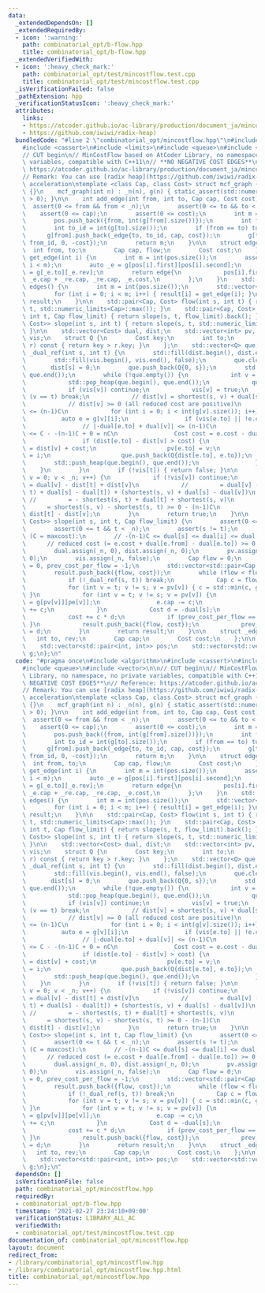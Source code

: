 ```yaml
---
data:
  _extendedDependsOn: []
  _extendedRequiredBy:
  - icon: ':warning:'
    path: combinatorial_opt/b-flow.hpp
    title: combinatorial_opt/b-flow.hpp
  _extendedVerifiedWith:
  - icon: ':heavy_check_mark:'
    path: combinatorial_opt/test/mincostflow.test.cpp
    title: combinatorial_opt/test/mincostflow.test.cpp
  _isVerificationFailed: false
  _pathExtension: hpp
  _verificationStatusIcon: ':heavy_check_mark:'
  attributes:
    links:
    - https://atcoder.github.io/ac-library/production/document_ja/mincostflow.html
    - https://github.com/iwiwi/radix-heap)
  bundledCode: "#line 2 \"combinatorial_opt/mincostflow.hpp\"\n#include <algorithm>\n\
    #include <cassert>\n#include <limits>\n#include <queue>\n#include <vector>\n\n\
    // CUT begin\n// MinCostFlow based on AtCoder Library, no namespace, no private\
    \ variables, compatible with C++11\n// **NO NEGATIVE COST EDGES**\n// Reference:\
    \ https://atcoder.github.io/ac-library/production/document_ja/mincostflow.html\n\
    // Remark: You can use [radix heap](https://github.com/iwiwi/radix-heap) for Dijkstra\
    \ acceleration\ntemplate <class Cap, class Cost> struct mcf_graph {\n    mcf_graph()\
    \ {}\n    mcf_graph(int n) : _n(n), g(n) { static_assert(std::numeric_limits<Cap>::max()\
    \ > 0); }\n\n    int add_edge(int from, int to, Cap cap, Cost cost) {\n      \
    \  assert(0 <= from && from < _n);\n        assert(0 <= to && to < _n);\n    \
    \    assert(0 <= cap);\n        assert(0 <= cost);\n        int m = int(pos.size());\n\
    \        pos.push_back({from, int(g[from].size())});\n        int from_id = int(g[from].size());\n\
    \        int to_id = int(g[to].size());\n        if (from == to) to_id++;\n  \
    \      g[from].push_back(_edge{to, to_id, cap, cost});\n        g[to].push_back(_edge{from,\
    \ from_id, 0, -cost});\n        return m;\n    }\n\n    struct edge {\n      \
    \  int from, to;\n        Cap cap, flow;\n        Cost cost;\n    };\n\n    edge\
    \ get_edge(int i) {\n        int m = int(pos.size());\n        assert(0 <= i &&\
    \ i < m);\n        auto _e = g[pos[i].first][pos[i].second];\n        auto _re\
    \ = g[_e.to][_e.rev];\n        return edge{\n            pos[i].first, _e.to,\
    \ _e.cap + _re.cap, _re.cap, _e.cost,\n        };\n    }\n    std::vector<edge>\
    \ edges() {\n        int m = int(pos.size());\n        std::vector<edge> result(m);\n\
    \        for (int i = 0; i < m; i++) { result[i] = get_edge(i); }\n        return\
    \ result;\n    }\n\n    std::pair<Cap, Cost> flow(int s, int t) { return flow(s,\
    \ t, std::numeric_limits<Cap>::max()); }\n    std::pair<Cap, Cost> flow(int s,\
    \ int t, Cap flow_limit) { return slope(s, t, flow_limit).back(); }\n    std::vector<std::pair<Cap,\
    \ Cost>> slope(int s, int t) { return slope(s, t, std::numeric_limits<Cap>::max());\
    \ }\n\n    std::vector<Cost> dual, dist;\n    std::vector<int> pv, pe;\n    std::vector<bool>\
    \ vis;\n    struct Q {\n        Cost key;\n        int to;\n        bool operator<(Q\
    \ r) const { return key > r.key; }\n    };\n    std::vector<Q> que;\n    bool\
    \ _dual_ref(int s, int t) {\n        std::fill(dist.begin(), dist.end(), std::numeric_limits<Cost>::max());\n\
    \        std::fill(vis.begin(), vis.end(), false);\n        que.clear();\n\n \
    \       dist[s] = 0;\n        que.push_back(Q{0, s});\n        std::push_heap(que.begin(),\
    \ que.end());\n        while (!que.empty()) {\n            int v = que.front().to;\n\
    \            std::pop_heap(que.begin(), que.end());\n            que.pop_back();\n\
    \            if (vis[v]) continue;\n            vis[v] = true;\n            if\
    \ (v == t) break;\n            // dist[v] = shortest(s, v) + dual[s] - dual[v]\n\
    \            // dist[v] >= 0 (all reduced cost are positive)\n            // dist[v]\
    \ <= (n-1)C\n            for (int i = 0; i < int(g[v].size()); i++) {\n      \
    \          auto e = g[v][i];\n                if (vis[e.to] || !e.cap) continue;\n\
    \                // |-dual[e.to] + dual[v]| <= (n-1)C\n                // cost\
    \ <= C - -(n-1)C + 0 = nC\n                Cost cost = e.cost - dual[e.to] + dual[v];\n\
    \                if (dist[e.to] - dist[v] > cost) {\n                    dist[e.to]\
    \ = dist[v] + cost;\n                    pv[e.to] = v;\n                    pe[e.to]\
    \ = i;\n                    que.push_back(Q{dist[e.to], e.to});\n            \
    \        std::push_heap(que.begin(), que.end());\n                }\n        \
    \    }\n        }\n        if (!vis[t]) { return false; }\n\n        for (int\
    \ v = 0; v < _n; v++) {\n            if (!vis[v]) continue;\n            // dual[v]\
    \ = dual[v] - dist[t] + dist[v]\n            //         = dual[v] - (shortest(s,\
    \ t) + dual[s] - dual[t]) + (shortest(s, v) + dual[s] - dual[v])\n           \
    \ //         = - shortest(s, t) + dual[t] + shortest(s, v)\n            //   \
    \      = shortest(s, v) - shortest(s, t) >= 0 - (n-1)C\n            dual[v] -=\
    \ dist[t] - dist[v];\n        }\n        return true;\n    }\n\n    std::vector<std::pair<Cap,\
    \ Cost>> slope(int s, int t, Cap flow_limit) {\n        assert(0 <= s && s < _n);\n\
    \        assert(0 <= t && t < _n);\n        assert(s != t);\n        // variants\
    \ (C = maxcost):\n        // -(n-1)C <= dual[s] <= dual[i] <= dual[t] = 0\n  \
    \      // reduced cost (= e.cost + dual[e.from] - dual[e.to]) >= 0 for all edge\n\
    \        dual.assign(_n, 0), dist.assign(_n, 0);\n        pv.assign(_n, 0), pe.assign(_n,\
    \ 0);\n        vis.assign(_n, false);\n        Cap flow = 0;\n        Cost cost\
    \ = 0, prev_cost_per_flow = -1;\n        std::vector<std::pair<Cap, Cost>> result;\n\
    \        result.push_back({flow, cost});\n        while (flow < flow_limit) {\n\
    \            if (!_dual_ref(s, t)) break;\n            Cap c = flow_limit - flow;\n\
    \            for (int v = t; v != s; v = pv[v]) { c = std::min(c, g[pv[v]][pe[v]].cap);\
    \ }\n            for (int v = t; v != s; v = pv[v]) {\n                auto& e\
    \ = g[pv[v]][pe[v]];\n                e.cap -= c;\n                g[v][e.rev].cap\
    \ += c;\n            }\n            Cost d = -dual[s];\n            flow += c;\n\
    \            cost += c * d;\n            if (prev_cost_per_flow == d) { result.pop_back();\
    \ }\n            result.push_back({flow, cost});\n            prev_cost_per_flow\
    \ = d;\n        }\n        return result;\n    }\n\n    struct _edge {\n     \
    \   int to, rev;\n        Cap cap;\n        Cost cost;\n    };\n\n    int _n;\n\
    \    std::vector<std::pair<int, int>> pos;\n    std::vector<std::vector<_edge>>\
    \ g;\n};\n"
  code: "#pragma once\n#include <algorithm>\n#include <cassert>\n#include <limits>\n\
    #include <queue>\n#include <vector>\n\n// CUT begin\n// MinCostFlow based on AtCoder\
    \ Library, no namespace, no private variables, compatible with C++11\n// **NO\
    \ NEGATIVE COST EDGES**\n// Reference: https://atcoder.github.io/ac-library/production/document_ja/mincostflow.html\n\
    // Remark: You can use [radix heap](https://github.com/iwiwi/radix-heap) for Dijkstra\
    \ acceleration\ntemplate <class Cap, class Cost> struct mcf_graph {\n    mcf_graph()\
    \ {}\n    mcf_graph(int n) : _n(n), g(n) { static_assert(std::numeric_limits<Cap>::max()\
    \ > 0); }\n\n    int add_edge(int from, int to, Cap cap, Cost cost) {\n      \
    \  assert(0 <= from && from < _n);\n        assert(0 <= to && to < _n);\n    \
    \    assert(0 <= cap);\n        assert(0 <= cost);\n        int m = int(pos.size());\n\
    \        pos.push_back({from, int(g[from].size())});\n        int from_id = int(g[from].size());\n\
    \        int to_id = int(g[to].size());\n        if (from == to) to_id++;\n  \
    \      g[from].push_back(_edge{to, to_id, cap, cost});\n        g[to].push_back(_edge{from,\
    \ from_id, 0, -cost});\n        return m;\n    }\n\n    struct edge {\n      \
    \  int from, to;\n        Cap cap, flow;\n        Cost cost;\n    };\n\n    edge\
    \ get_edge(int i) {\n        int m = int(pos.size());\n        assert(0 <= i &&\
    \ i < m);\n        auto _e = g[pos[i].first][pos[i].second];\n        auto _re\
    \ = g[_e.to][_e.rev];\n        return edge{\n            pos[i].first, _e.to,\
    \ _e.cap + _re.cap, _re.cap, _e.cost,\n        };\n    }\n    std::vector<edge>\
    \ edges() {\n        int m = int(pos.size());\n        std::vector<edge> result(m);\n\
    \        for (int i = 0; i < m; i++) { result[i] = get_edge(i); }\n        return\
    \ result;\n    }\n\n    std::pair<Cap, Cost> flow(int s, int t) { return flow(s,\
    \ t, std::numeric_limits<Cap>::max()); }\n    std::pair<Cap, Cost> flow(int s,\
    \ int t, Cap flow_limit) { return slope(s, t, flow_limit).back(); }\n    std::vector<std::pair<Cap,\
    \ Cost>> slope(int s, int t) { return slope(s, t, std::numeric_limits<Cap>::max());\
    \ }\n\n    std::vector<Cost> dual, dist;\n    std::vector<int> pv, pe;\n    std::vector<bool>\
    \ vis;\n    struct Q {\n        Cost key;\n        int to;\n        bool operator<(Q\
    \ r) const { return key > r.key; }\n    };\n    std::vector<Q> que;\n    bool\
    \ _dual_ref(int s, int t) {\n        std::fill(dist.begin(), dist.end(), std::numeric_limits<Cost>::max());\n\
    \        std::fill(vis.begin(), vis.end(), false);\n        que.clear();\n\n \
    \       dist[s] = 0;\n        que.push_back(Q{0, s});\n        std::push_heap(que.begin(),\
    \ que.end());\n        while (!que.empty()) {\n            int v = que.front().to;\n\
    \            std::pop_heap(que.begin(), que.end());\n            que.pop_back();\n\
    \            if (vis[v]) continue;\n            vis[v] = true;\n            if\
    \ (v == t) break;\n            // dist[v] = shortest(s, v) + dual[s] - dual[v]\n\
    \            // dist[v] >= 0 (all reduced cost are positive)\n            // dist[v]\
    \ <= (n-1)C\n            for (int i = 0; i < int(g[v].size()); i++) {\n      \
    \          auto e = g[v][i];\n                if (vis[e.to] || !e.cap) continue;\n\
    \                // |-dual[e.to] + dual[v]| <= (n-1)C\n                // cost\
    \ <= C - -(n-1)C + 0 = nC\n                Cost cost = e.cost - dual[e.to] + dual[v];\n\
    \                if (dist[e.to] - dist[v] > cost) {\n                    dist[e.to]\
    \ = dist[v] + cost;\n                    pv[e.to] = v;\n                    pe[e.to]\
    \ = i;\n                    que.push_back(Q{dist[e.to], e.to});\n            \
    \        std::push_heap(que.begin(), que.end());\n                }\n        \
    \    }\n        }\n        if (!vis[t]) { return false; }\n\n        for (int\
    \ v = 0; v < _n; v++) {\n            if (!vis[v]) continue;\n            // dual[v]\
    \ = dual[v] - dist[t] + dist[v]\n            //         = dual[v] - (shortest(s,\
    \ t) + dual[s] - dual[t]) + (shortest(s, v) + dual[s] - dual[v])\n           \
    \ //         = - shortest(s, t) + dual[t] + shortest(s, v)\n            //   \
    \      = shortest(s, v) - shortest(s, t) >= 0 - (n-1)C\n            dual[v] -=\
    \ dist[t] - dist[v];\n        }\n        return true;\n    }\n\n    std::vector<std::pair<Cap,\
    \ Cost>> slope(int s, int t, Cap flow_limit) {\n        assert(0 <= s && s < _n);\n\
    \        assert(0 <= t && t < _n);\n        assert(s != t);\n        // variants\
    \ (C = maxcost):\n        // -(n-1)C <= dual[s] <= dual[i] <= dual[t] = 0\n  \
    \      // reduced cost (= e.cost + dual[e.from] - dual[e.to]) >= 0 for all edge\n\
    \        dual.assign(_n, 0), dist.assign(_n, 0);\n        pv.assign(_n, 0), pe.assign(_n,\
    \ 0);\n        vis.assign(_n, false);\n        Cap flow = 0;\n        Cost cost\
    \ = 0, prev_cost_per_flow = -1;\n        std::vector<std::pair<Cap, Cost>> result;\n\
    \        result.push_back({flow, cost});\n        while (flow < flow_limit) {\n\
    \            if (!_dual_ref(s, t)) break;\n            Cap c = flow_limit - flow;\n\
    \            for (int v = t; v != s; v = pv[v]) { c = std::min(c, g[pv[v]][pe[v]].cap);\
    \ }\n            for (int v = t; v != s; v = pv[v]) {\n                auto& e\
    \ = g[pv[v]][pe[v]];\n                e.cap -= c;\n                g[v][e.rev].cap\
    \ += c;\n            }\n            Cost d = -dual[s];\n            flow += c;\n\
    \            cost += c * d;\n            if (prev_cost_per_flow == d) { result.pop_back();\
    \ }\n            result.push_back({flow, cost});\n            prev_cost_per_flow\
    \ = d;\n        }\n        return result;\n    }\n\n    struct _edge {\n     \
    \   int to, rev;\n        Cap cap;\n        Cost cost;\n    };\n\n    int _n;\n\
    \    std::vector<std::pair<int, int>> pos;\n    std::vector<std::vector<_edge>>\
    \ g;\n};\n"
  dependsOn: []
  isVerificationFile: false
  path: combinatorial_opt/mincostflow.hpp
  requiredBy:
  - combinatorial_opt/b-flow.hpp
  timestamp: '2021-02-27 23:24:10+09:00'
  verificationStatus: LIBRARY_ALL_AC
  verifiedWith:
  - combinatorial_opt/test/mincostflow.test.cpp
documentation_of: combinatorial_opt/mincostflow.hpp
layout: document
redirect_from:
- /library/combinatorial_opt/mincostflow.hpp
- /library/combinatorial_opt/mincostflow.hpp.html
title: combinatorial_opt/mincostflow.hpp
---
```

